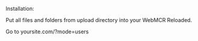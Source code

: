 Installation:

Put all files and folders from upload directory into your WebMCR Reloaded.

Go to yoursite.com/?mode=users
